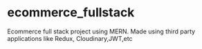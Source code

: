# ecommerce_fullstack
 Ecommerce full stack project using MERN. Made using third party applications like Redux, Cloudinary,JWT,etc

